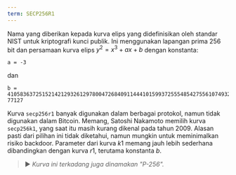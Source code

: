 ```yaml
---
term: SECP256R1
---
```


Nama yang diberikan kepada kurva elips yang didefinisikan oleh standar NIST untuk kriptografi kunci publik. Ini menggunakan lapangan prima 256 bit dan persamaan kurva elips $y^2 = x^3 + ax + b$ dengan konstanta:

```text
a = -3
```

dan

```text
b = 410583637251521421293261297800472684091144410159937255548542755610749322
77127
```

Kurva `secp256r1` banyak digunakan dalam berbagai protokol, namun tidak digunakan dalam Bitcoin. Memang, Satoshi Nakamoto memilih kurva `secp256k1`, yang saat itu masih kurang dikenal pada tahun 2009. Alasan pasti dari pilihan ini tidak diketahui, namun mungkin untuk meminimalkan risiko backdoor. Parameter dari kurva $k1$ memang jauh lebih sederhana dibandingkan dengan kurva $r1$, terutama konstanta $b$.

> ► *Kurva ini terkadang juga dinamakan "P-256".*